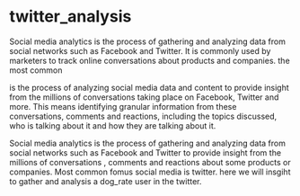 # twitter_analysis

Social media analytics is the process of gathering and analyzing data from social networks such as Facebook and Twitter. It is commonly used by marketers to track online conversations about products and companies. the most common 

is the process of analyzing social media data and content to provide insight from the millions of conversations taking place on Facebook, Twitter and more. This means identifying granular information from these conversations, comments and reactions, including the topics discussed, who is talking about it and how they are talking about it.

Social media analytics is the process of gathering and analyzing data from social networks such as Facebook and Twitter to provide insight from the millions of conversations , comments and reactions about some products or companies. Most common fomus social media is twitter. here we will insgiht to gather and analysis a dog_rate user in the twitter.
